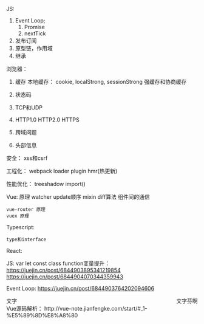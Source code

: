 JS:

1. Event Loop;
    1. Promise
    2. nextTick
2. 发布订阅
3. 原型链，作用域
4. 继承


浏览器：

1. 缓存
    本地缓存： cookie, localStrong, sessionStrong
    强缓存和协商缓存
2. 状态码

3. TCP和UDP

4. HTTP1.0 HTTP2.0 HTTPS

5. 跨域问题

6. 头部信息


安全：
    xss和csrf

工程化：
    webpack
        loader
        plugin
        hmr(热更新)

性能优化：
    treeshadow
    import()


Vue:
    原理
    watcher update顺序
    mixin
    diff算法
    组件间的通信

    vue-router 原理
    vuex 原理

Typescript:

    type和interface

React:


JS:
var let const class function变量提升：
https://juejin.cn/post/6844903895341219854
https://juejin.cn/post/6844904070344359943

Event Loop:
https://juejin.cn/post/6844903764202094606

<style>
.between {
    display: flex;
    justify-content: space-between;
}
</style>
<div class="between">
    <span>文字</span><span>文字芬啊</span>
</div>
Vue源码解析：
http://vue-note.jianfengke.com/start/#_1-%E5%89%8D%E8%A8%80